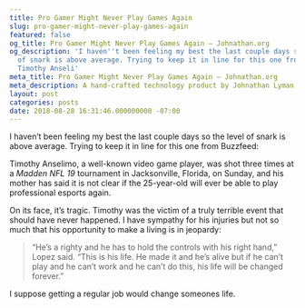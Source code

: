 ```yaml
---
title: Pro Gamer Might Never Play Games Again
slug: pro-gamer-might-never-play-games-again
featured: false
og_title: Pro Gamer Might Never Play Games Again – Johnathan.org
og_description: 'I haven''t been feeling my best the last couple days so the level
  of snark is above average. Trying to keep it in line for this one from Buzzfeed:
  Timothy Anseli'
meta_title: Pro Gamer Might Never Play Games Again – Johnathan.org
meta_description: A hand-crafted technology product by Johnathan Lyman
layout: post
categories: posts
date: 2018-08-28 16:31:46.000000000 -07:00
---
```


I haven’t been feeling my best the last couple days so the level of snark is above average. Trying to keep it in line for this one from Buzzfeed:

Timothy Anselimo, a well-known video game player, was shot three times at a _Madden NFL 19_ tournament in Jacksonville, Florida, on Sunday, and his mother has said it is not clear if the 25-year-old will ever be able to play professional esports again.

On its face, it’s tragic. Timothy was the victim of a truly terrible event that should have never happened. I have sympathy for his injuries but not so much that his opportunity to make a living is in jeopardy:

> “He’s a righty and he has to hold the controls with his right hand,” Lopez said. “This is his life. He made it and he’s alive but if he can’t play and he can’t work and he can’t do this, his life will be changed forever.”

I suppose getting a regular job would change someones life.

